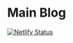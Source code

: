 # Main Blog

[![Netlify Status](https://api.netlify.com/api/v1/badges/192d49e4-74f4-4893-b259-bc5760a33590/deploy-status)](https://app.netlify.com/sites/gualteraugusto/deploys)
